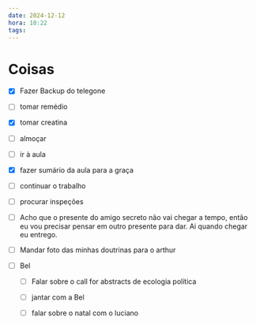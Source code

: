 ```yaml
---
date: 2024-12-12
hora: 10:22
tags:
---
```




# Coisas
- [x] Fazer Backup do telegone
- [ ] tomar remédio
- [x] tomar creatina
- [ ] almoçar
- [ ] ir à aula
- [x] fazer sumário da aula para a graça
- [ ] continuar o trabalho

- [ ] procurar inspeções
- [ ] Acho que o presente do amigo secreto não vai chegar a tempo, então eu vou precisar pensar em outro presente para dar. Ai quando chegar eu entrego. 
- [ ] Mandar foto das minhas doutrinas para o arthur
- [ ] Bel
	- [ ] Falar sobre o call for abstracts de ecologia política
	- [ ] jantar com a Bel
	- [ ] falar sobre o natal com o luciano

